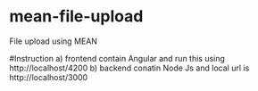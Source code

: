 # mean-file-upload
File upload using MEAN

#Instruction
a) frontend contain Angular and run this using http://localhost/4200
b) backend conatin Node Js and local url is http://localhost/3000
